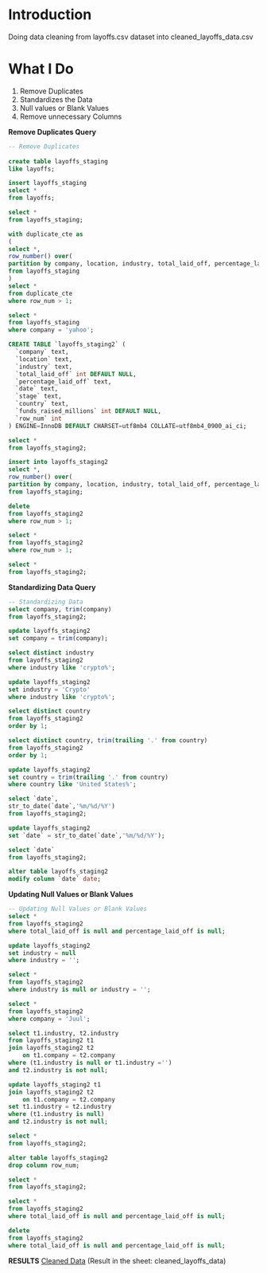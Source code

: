 # Introduction
Doing data cleaning from layoffs.csv dataset into cleaned_layoffs_data.csv

# What I Do
1. Remove Duplicates
2. Standardizes the Data
3. Null values or Blank Values
4. Remove unnecessary Columns

**Remove Duplicates Query**
```sql
-- Remove Duplicates
 
create table layoffs_staging
like layoffs;

insert layoffs_staging
select *
from layoffs;

select *
from layoffs_staging;

with duplicate_cte as
(
select *,
row_number() over(
partition by company, location, industry, total_laid_off, percentage_laid_off,`date`, stage, country, funds_raised_millions) as row_num
from layoffs_staging
)
select *
from duplicate_cte
where row_num > 1;

select *
from layoffs_staging
where company = 'yahoo';

CREATE TABLE `layoffs_staging2` (
  `company` text,
  `location` text,
  `industry` text,
  `total_laid_off` int DEFAULT NULL,
  `percentage_laid_off` text,
  `date` text,
  `stage` text,
  `country` text,
  `funds_raised_millions` int DEFAULT NULL,
  `row_num` int
) ENGINE=InnoDB DEFAULT CHARSET=utf8mb4 COLLATE=utf8mb4_0900_ai_ci;

select *
from layoffs_staging2;

insert into layoffs_staging2
select *,
row_number() over(
partition by company, location, industry, total_laid_off, percentage_laid_off,`date`, stage, country, funds_raised_millions) as row_num
from layoffs_staging;

delete
from layoffs_staging2
where row_num > 1;

select *
from layoffs_staging2
where row_num > 1;

select *
from layoffs_staging2;
```
**Standardizing Data Query**
```sql
-- Standardizing Data
select company, trim(company)
from layoffs_staging2;

update layoffs_staging2
set company = trim(company);

select distinct industry
from layoffs_staging2
where industry like 'crypto%';

update layoffs_staging2
set industry = 'Crypto'
where industry like 'crypto%';

select distinct country
from layoffs_staging2
order by 1;

select distinct country, trim(trailing '.' from country)
from layoffs_staging2
order by 1;

update layoffs_staging2
set country = trim(trailing '.' from country)
where country like 'United States%';

select `date`,
str_to_date(`date`,'%m/%d/%Y')
from layoffs_staging2;

update layoffs_staging2
set `date` = str_to_date(`date`,'%m/%d/%Y');

select `date`
from layoffs_staging2;

alter table layoffs_staging2
modify column `date` date;
```

**Updating Null Values or Blank Values**

```sql
-- Updating Null Values or Blank Values
select *
from layoffs_staging2
where total_laid_off is null and percentage_laid_off is null;

update layoffs_staging2
set industry = null
where industry = '';

select *
from layoffs_staging2
where industry is null or industry = '';

select *
from layoffs_staging2
where company = 'Juul';

select t1.industry, t2.industry
from layoffs_staging2 t1
join layoffs_staging2 t2
	on t1.company = t2.company
where (t1.industry is null or t1.industry ='')
and t2.industry is not null;

update layoffs_staging2 t1
join layoffs_staging2 t2
	on t1.company = t2.company
set t1.industry = t2.industry
where (t1.industry is null)
and t2.industry is not null;

select * 
from layoffs_staging2;

alter table layoffs_staging2
drop column row_num;

select *
from layoffs_staging2;

select * 
from layoffs_staging2
where total_laid_off is null and percentage_laid_off is null;

delete
from layoffs_staging2
where total_laid_off is null and percentage_laid_off is null;
```

**RESULTS**
<a href='https://docs.google.com/spreadsheets/d/1G9Ai5y0cmqF-UOcjTGXWIpY6T7_ugfPcTaaQ8VU2Y2w/edit?usp=sharing'>Cleaned Data</a> 
(Result in the sheet: cleaned_layoffs_data)
